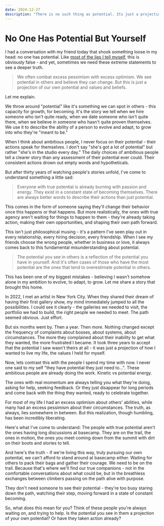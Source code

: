 ```yaml
---
date: 2024-12-27
description: "There is no such thing as potential. Its just a projection of your own potential and values and beliefs."
---
```


# No One Has Potential But Yourself

I had a conversation with my friend today that shook something loose in my head: no one has potential. Like [most of the lies I tell myself](./advice.md), this is obviously false - and yet, sometimes we need these extreme statements to see a deeper truth.

> We often combat excess pessimism with excess optimism. We see potential in others and believe they can change. But this is just a projection of our own potential and values and beliefs.

Let me explain.

<!-- more -->

We throw around "potential" like it's something we can spot in others - this capacity for growth, for becoming. It's the story we tell when we hire someone who isn't quite ready, when we date someone who isn't quite there, when we believe in someone who hasn't quite proven themselves. We use it to describe the ability of a person to evolve and adapt, to grow into who they're "meant to be."

When I think about ambitious people, I never focus on their potential - their actions speak for themselves. I don't say "she's got a lot of potential" but rather "she's in the studio every day." The daily choices of ambitious people tell a clearer story than any assessment of their potential ever could. Their consistent actions drown out empty words and hypotheticals.

But after thirty years of watching people's stories unfold, I've come to understand something a little sad:

> Everyone with true potential is already burning with passion and energy. They exist in a constant state of becoming themselves. There are always better words to describe their actions than just potential.

This comes in the form of someone saying they'll change their behavior once this happens or that happens. But more realistically, the ones with true agency aren't waiting for things to happen to them - they're already taking action, making their own opportunities, and shaping their own path forward.

This isn't just philosophical musing - it's a pattern I've seen play out in every relationship, every hiring decision, every friendship. When I see my friends choose the wrong people, whether in business or love, it always comes back to this fundamental misunderstanding about potential.

> The potential you see in others is a reflection of the potential you have in yourself. And it's often cases of those who have the most potential are the ones that tend to overestimate potential in others.

This has been one of my biggest mistakes - believing I wasn't somehow alone in my ambition to evolve, to adapt, to grow. Let me share a story that brought this home.

In 2022, I met an artist in New York City. When they shared their dream of having their first gallery show, my mind immediately jumped to all the possibilities. I could see it clearly - the galleries we needed to visit, the portfolio we had to build, the right people we needed to meet. The path seemed obvious. Just effort.

But six months went by. Then a year. Then more. Nothing changed except the frequency of complaints about bosses, about systems, about circumstances. The more they complained about their inability to get what they wanted, the more frustrated I became. It took three years to accept that the potential I saw wasn't theirs at all - it was just a projection of how I wanted to live my life, the values I held for myself.

Now, lets contrast this with the people I spend my time with now. I never one said to my self "they have potential they just need to...". These ambitious people are already doing the work. Kinetic vs potential energy.   

The ones with real momentum are always telling you what they're doing, asking for help, seeking feedback. Or they just disappear for long periods and come back with the thing they wanted, ready to celebrate together.

For most of my life I had an excess optimism about others' abilities, while many had an excess pessimism about their circumstances. The truth, as always, lies somewhere in between. But this realization, though humbling, has been incredibly liberating.

Here's what I've come to understand: The people with true potential aren't the ones having long discussions at basecamp. They are on the trail, the ones in motion, the ones you meet coming down from the summit with dirt on their boots and stories to tell.

And here's the truth - if we're living this way, truly pursuing our own potential, we can't afford to stand around at basecamp either. Waiting for others to pack their bags and gather their courage. We need to be on the trail. Because that's where we'll find our true companions - not in the comfortable conversations about what could be, but in the breathless exchanges between climbers passing on the path alive with purpose.

They don't need someone to see their potential - they're too busy staring down the path, watching their step, moving forward in a state of constant becoming.

So, what does this mean for you? Think of these people you're always waiting on, and trying to help. Is the potential you see in them a projection of your own potential? Or have they taken action already?
